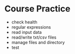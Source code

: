 # Course Practice
- check health
- regular expressions
- read input data
- read/write txt/csv files
- manage files and directory
- test
